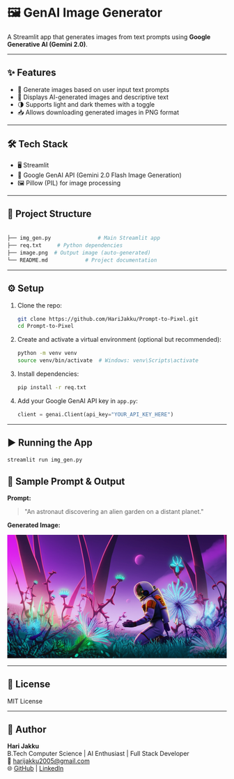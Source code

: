 # 🖼️ GenAI Image Generator

A Streamlit app that generates images from text prompts using **Google Generative AI (Gemini 2.0)**.

---

## ✨ Features

- 🎨 Generate images based on user input text prompts  
- 💬 Displays AI-generated images and descriptive text  
- 🌗 Supports light and dark themes with a toggle  
- 📥 Allows downloading generated images in PNG format

---

## 🛠️ Tech Stack

- 🖥️ Streamlit  
- 🤖 Google GenAI API (Gemini 2.0 Flash Image Generation)  
- 🖼️ Pillow (PIL) for image processing

---
## 📂 Project Structure

```bash

├── img_gen.py               # Main Streamlit app
├── req.txt     # Python dependencies
├── image.png  # Output image (auto-generated)
└── README.md            # Project documentation
```
---

## ⚙️ Setup

1. Clone the repo:
    ```bash
    git clone https://github.com/HariJakku/Prompt-to-Pixel.git
    cd Prompt-to-Pixel
    ```

2. Create and activate a virtual environment (optional but recommended):
    ```bash
    python -m venv venv
    source venv/bin/activate  # Windows: venv\Scripts\activate
    ```

3. Install dependencies:
    ```bash
    pip install -r req.txt
    ```

4. Add your Google GenAI API key in `app.py`:
    ```python
    client = genai.Client(api_key="YOUR_API_KEY_HERE")
    ```

---

## ▶️ Running the App

```bash
streamlit run img_gen.py
```

## 📝 Sample Prompt & Output

**Prompt:**  
> "An astronaut discovering an alien garden on a distant planet."

**Generated Image:**  

![Sample Generated Image](gemini-native-image.png)

---

## 📄 License

MIT License

---

## 👤 Author

**Hari Jakku**  
B.Tech Computer Science | AI Enthusiast | Full Stack Developer  
📧 harijakku2005@gmail.com  
🌐 [GitHub](https://github.com/HariJakku) | [LinkedIn](https://linkedin.com/in/hari-jakku-189921278/)

